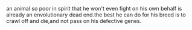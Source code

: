 an animal so poor in spirit that he won't even fight on his own behalf is already an envolutionary dead end.the best he can do for his
breed is to crawl off and die,and not pass on his defective genes.
